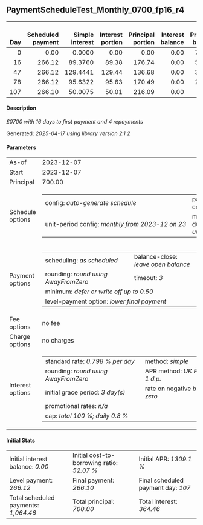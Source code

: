 <h2>PaymentScheduleTest_Monthly_0700_fp16_r4</h2>
<table>
    <thead style="vertical-align: bottom;">
        <th style="text-align: right;">Day</th>
        <th style="text-align: right;">Scheduled payment</th>
        <th style="text-align: right;">Simple interest</th>
        <th style="text-align: right;">Interest portion</th>
        <th style="text-align: right;">Principal portion</th>
        <th style="text-align: right;">Interest balance</th>
        <th style="text-align: right;">Principal balance</th>
        <th style="text-align: right;">Total simple interest</th>
        <th style="text-align: right;">Total interest</th>
        <th style="text-align: right;">Total principal</th>
    </thead>
    <tr style="text-align: right;">
        <td class="ci00">0</td>
        <td class="ci01" style="white-space: nowrap;">0.00</td>
        <td class="ci02">0.0000</td>
        <td class="ci03">0.00</td>
        <td class="ci04">0.00</td>
        <td class="ci05">0.00</td>
        <td class="ci06">700.00</td>
        <td class="ci07">0.0000</td>
        <td class="ci08">0.00</td>
        <td class="ci09">0.00</td>
    </tr>
    <tr style="text-align: right;">
        <td class="ci00">16</td>
        <td class="ci01" style="white-space: nowrap;">266.12</td>
        <td class="ci02">89.3760</td>
        <td class="ci03">89.38</td>
        <td class="ci04">176.74</td>
        <td class="ci05">0.00</td>
        <td class="ci06">523.26</td>
        <td class="ci07">89.3760</td>
        <td class="ci08">89.38</td>
        <td class="ci09">176.74</td>
    </tr>
    <tr style="text-align: right;">
        <td class="ci00">47</td>
        <td class="ci01" style="white-space: nowrap;">266.12</td>
        <td class="ci02">129.4441</td>
        <td class="ci03">129.44</td>
        <td class="ci04">136.68</td>
        <td class="ci05">0.00</td>
        <td class="ci06">386.58</td>
        <td class="ci07">218.8201</td>
        <td class="ci08">218.82</td>
        <td class="ci09">313.42</td>
    </tr>
    <tr style="text-align: right;">
        <td class="ci00">78</td>
        <td class="ci01" style="white-space: nowrap;">266.12</td>
        <td class="ci02">95.6322</td>
        <td class="ci03">95.63</td>
        <td class="ci04">170.49</td>
        <td class="ci05">0.00</td>
        <td class="ci06">216.09</td>
        <td class="ci07">314.4522</td>
        <td class="ci08">314.45</td>
        <td class="ci09">483.91</td>
    </tr>
    <tr style="text-align: right;">
        <td class="ci00">107</td>
        <td class="ci01" style="white-space: nowrap;">266.10</td>
        <td class="ci02">50.0075</td>
        <td class="ci03">50.01</td>
        <td class="ci04">216.09</td>
        <td class="ci05">0.00</td>
        <td class="ci06">0.00</td>
        <td class="ci07">364.4598</td>
        <td class="ci08">364.46</td>
        <td class="ci09">700.00</td>
    </tr>
</table>
<h4>Description</h4>
<p><i>£0700 with 16 days to first payment and 4 repayments</i></p>
<p>Generated: <i>2025-04-17 using library version 2.1.2</i></p>
<h4>Parameters</h4>
<table>
    <tr>
        <td>As-of</td>
        <td>2023-12-07</td>
    </tr>
    <tr>
        <td>Start</td>
        <td>2023-12-07</td>
    </tr>
    <tr>
        <td>Principal</td>
        <td>700.00</td>
    </tr>
    <tr>
        <td>Schedule options</td>
        <td>
            <table>
                <tr>
                    <td>config: <i>auto-generate schedule</i></td>
                    <td>payment count: <i>4</i></td>
                </tr>
                <tr>
                    <td style="white-space: nowrap;">unit-period config: <i>monthly from 2023-12 on 23</i></td>
                    <td>max duration: <i>unlimited</i></td>
                </tr>
            </table>
        </td>
    </tr>
    <tr>
        <td>Payment options</td>
        <td>
            <table>
                <tr>
                    <td>scheduling: <i>as scheduled</i></td>
                    <td>balance-close: <i>leave&nbsp;open&nbsp;balance</i></td>
                </tr>
                <tr>
                    <td>rounding: <i>round using AwayFromZero</i></td>
                    <td>timeout: <i>3</i></td>
                </tr>
                <tr>
                    <td colspan='2'>minimum: <i>defer&nbsp;or&nbsp;write&nbsp;off&nbsp;up&nbsp;to&nbsp;0.50</i></td>
                </tr>
                <tr>
                    <td colspan='2'>level-payment option: <i>lower&nbsp;final&nbsp;payment</i></td>
                </tr>
            </table>
        </td>
    </tr>
    <tr>
        <td>Fee options</td>
        <td>no fee
        </td>
    </tr>
    <tr>
        <td>Charge options</td>
        <td>no charges
        </td>
    </tr>
    <tr>
        <td>Interest options</td>
        <td>
            <table>
                <tr>
                    <td>standard rate: <i>0.798 % per day</i></td>
                    <td>method: <i>simple</i></td>
                </tr>
                <tr>
                    <td>rounding: <i>round using AwayFromZero</i></td>
                    <td>APR method: <i>UK FCA to 1 d.p.</i></td>
                </tr>
                <tr>
                    <td>initial grace period: <i>3 day(s)</i></td>
                    <td>rate on negative balance: <i>zero</i></td>
                </tr>
                <tr>
                    <td colspan="2">promotional rates: <i><i>n/a</i></i></td>
                </tr>
                <tr>
                    <td colspan="2">cap: <i>total 100 %; daily 0.8 %</td>
                </tr>
            </table>
        </td>
    </tr>
</table>
<h4>Initial Stats</h4>
<table>
    <tr>
        <td>Initial interest balance: <i>0.00</i></td>
        <td>Initial cost-to-borrowing ratio: <i>52.07 %</i></td>
        <td>Initial APR: <i>1309.1 %</i></td>
    </tr>
    <tr>
        <td>Level payment: <i>266.12</i></td>
        <td>Final payment: <i>266.10</i></td>
        <td>Final scheduled payment day: <i>107</i></td>
    </tr>
    <tr>
        <td>Total scheduled payments: <i>1,064.46</i></td>
        <td>Total principal: <i>700.00</i></td>
        <td>Total interest: <i>364.46</i></td>
    </tr>
</table>
